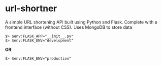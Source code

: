 # url-shortner
A simple URL shortening API built using Python and Flask. Complete with a frontend interface (without CSS). Uses MongoDB to store data
```
$> $env:FLASK_APP="__init__.py"
$> $env:FLASK_ENV="development"
```
**OR**
```
$> $env:FLASK_ENV="production"
```

